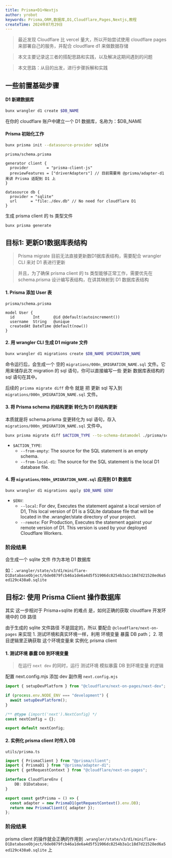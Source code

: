 ```yaml
---
title: Prisma+D1+Nextjs
author: yrobot
keywords: Prisma,ORM,数据库,D1,Cloudflare,Pages,Nextjs,教程
createTime: 2024年07月29日 
---
```


> 最近发现 Cloudflare 比 vercel 量大，所以开始尝试使用 cloudflare pages 来部署自己的服务，并配合 cloudflare d1 来做数据存储

> 本文主要记录这三者的搭配思路和实践，以及解决这期间遇到的问题

> 本文思路：从目的出发，进行步骤拆解和实践

## 一些前置基础步骤

#### D1 新建数据库

```bash
bunx wrangler d1 create $DB_NAME
```
在你的 cloudflare 账户中建立一个 D1 数据库，名称为：$DB_NAME

#### Prisma 初始化工作

```bash
bunx prisma init --datasource-provider sqlite 
```

`prisma/schema.prisma`
```prisma
generator client {
  provider        = "prisma-client-js"
  previewFeatures = ["driverAdapters"] // 目前需要用 @prisma/adapter-d1 来讲 Prisma 适配到 D1 上
}

datasource db {
  provider = "sqlite"
  url      = "file:./dev.db" // No need for cloudflare D1
}
```

生成 prisma client 的 ts 类型文件

```bash
bunx prisma generate
```


## 目标1: 更新D1数据库表结构

> Prisma migrate 目前无法直接更新数D1据库表结构，需要配合 wrangler CLI 来对 D1 表进行更新

> 并且，为了确保 prisma client 的 ts 类型能够正常工作，需要优先在 schema.prisma 设计编写表结构，在讲其映射到 D1 数据库表结构

#### 1. Prisma 添加 User 表

`prisma/schema.prisma`
```prisma
model User {
  id        Int      @id @default(autoincrement()) 
  username  String   @unique
  createdAt DateTime @default(now()) 
}
```

#### 2. 用 wrangler CLI 生成 D1 migrate 文件

```bash
bunx wrangler d1 migrations create $DB_NAME $MIGRATION_NAME
```

命令运行后，会生成一个 空的 `migrations/000n_$MIGRATION_NAME.sql` 文件。它用来储存此次 migration 的 sql 语句，你可以直接编写一些 更新 数据库表结构的 sql 语句在其中。

后续的 `prisma migrate diff` 命令 就是 把 更新 sql 写入到 `migrations/000n_$MIGRATION_NAME.sql` 文件。

#### 3. 将 Prisma schema 的结构更新 转化为 D1 的结构更新

本质就是将 schema.prisma 变更转化为 sql 语句，存入 `migrations/000n_$MIGRATION_NAME.sql` 文件中。

```bash
bunx prisma migrate diff $ACTION_TYPE --to-schema-datamodel ./prisma/schema.prisma --script > migrations/000n_$MIGRATION_NAME.sql
```
- `$ACTION_TYPE`:
  - `--from-empty`: The source for the SQL statement is an empty schema.
  - `--from-local-d1`: The source for the SQL statement is the local D1 database file.

#### 4. 将 `migrations/000n_$MIGRATION_NAME.sql` 应用到 D1 数据库

```bash
bunx wrangler d1 migrations apply $DB_NAME $ENV
```
- `$ENV`:
  - `--local`: For dev, Executes the statement against a local version of D1, This local version of D1 is a SQLite database file that will be located in the .wrangler/state directory of your project.
  - `--remote`: For Production, Executes the statement against your remote version of D1. This version is used by your deployed Cloudflare Workers.

### 阶段结果

会生成一个 sqlite 文件 作为本地 D1 数据库

如：`.wrangler/state/v3/d1/miniflare-D1DatabaseObject/6de0879fcb46a1de6a4d5f51906dc8254b3a1c18d7d21528ed6a5ed129c438a0.sqlite`


## 目标2: 使用 Prisma Client 操作数据库

其实 这一步相对于 Prisma+sqlite 的难点 是，如何正确的获取 cloudflare 开发环境中的 DB 路径

由于生成的 sqlite 文件路径 不是固定的，所以 要配合 `@cloudflare/next-on-pages` 来实现 1. 测试环境和真实环境一样，利用 环境变量 暴露 DB path； 2. 项目逻辑里正确获取 这个环境变量来 实例化 prisma client


#### 1. 测试环境 暴露 DB 到环境变量
> 在运行 `next dev` 的同时，运行 测试环境 模拟暴露 DB 到环境变量 的逻辑

配置 next.config.mjs 添加 dev 副作用
`next.config.mjs`
```mjs
import { setupDevPlatform } from "@cloudflare/next-on-pages/next-dev";

if (process.env.NODE_ENV === "development") {
  await setupDevPlatform();
}

/** @type {import('next').NextConfig} */
const nextConfig = {};

export default nextConfig;
```


#### 2. 实例化 prisma client 时传入 DB

`utils/prisma.ts`
```ts
import { PrismaClient } from "@prisma/client";
import { PrismaD1 } from "@prisma/adapter-d1";
import { getRequestContext } from "@cloudflare/next-on-pages";

interface CloudflareEnv {
	DB: D1Database;
}

export const getPrisma = () => {
  const adapter = new PrismaD1(getRequestContext().env.DB);
  return new PrismaClient({ adapter });
};
```


### 阶段结果

prisma client 的操作就会正确的作用到 `.wrangler/state/v3/d1/miniflare-D1DatabaseObject/6de0879fcb46a1de6a4d5f51906dc8254b3a1c18d7d21528ed6a5ed129c438a0.sqlite` 上